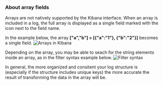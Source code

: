 ### About array fields

Arrays are not natively supported by the Kibana interface.
When an array is included in a log, the full array is displayed as a single field marked with the <i class="far fa-question-circle"></i> icon next to the field name. 

In the example below, the array **["a","b"] = [{"a":"1"}, {"b":"2"}]** becomes a single field.
![Arrays in Kibana](https://dytvr9ot2sszz.cloudfront.net/logz-docs/kibana-mapping/array-field_2022.png)

Depending on the array, you may be able to seach for the string elements inside an array, as in the filter syntax example below. 
![Filter syntax](https://dytvr9ot2sszz.cloudfront.net/logz-docs/kibana-mapping/array-syntax-search_2022.png) 

In general, the more organized and consitent your log structure is (especially if the structure includes unique keys) the more accurate the result of transforming the data in the array will be.